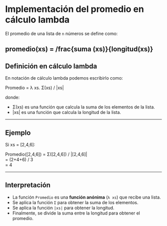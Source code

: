 # Implementación del promedio en cálculo lambda

El promedio de una lista de `n` números se define como:

promedio(xs) = 
/frac{suma (xs)}{longitud(xs)}
---

## Definición en cálculo lambda

En notación de cálculo lambda podemos escribirlo como:

Promedio = λ xs. Σ(xs) / |xs|

donde:

- Σ(xs) es una función que calcula la suma de los elementos de la lista.
- |xs| es una función que calcula la longitud de la lista.

---

## Ejemplo

Si xs = [2,4,6]:

Promedio([2,4,6]) = Σ([2,4,6]) / |[2,4,6]|  
= (2+4+6) / 3  
= 4

---

## Interpretación

- La función `Promedio` es una **función anónima** (`λ xs`) que recibe una lista.
- Se aplica la función `Σ` para obtener la suma de los elementos.
- Se aplica la función `|xs|` para obtener la longitud.
- Finalmente, se divide la suma entre la longitud para obtener el promedio.


